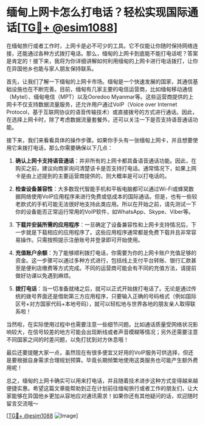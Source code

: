 # 缅甸上网卡怎么打电话？轻松实现国际通话[[TG💪+ @esim1088](https://t.me/s/esim1088)]

在缅甸旅行或者工作时，上网卡是必不可少的工具。它不仅能让你随时保持网络连接，还能通过各种方式拨打电话。那么，缅甸的上网卡到底能不能打电话呢？答案是肯定的！接下来，我将为你详细讲解如何利用缅甸的上网卡进行电话拨打，让你在异国他乡也能与家人朋友保持联系。

首先，让我们了解一下缅甸的上网卡市场。缅甸是一个快速发展的国家，其通信基础设施也在不断完善。目前，缅甸有几家主要的电信运营商，比如缅甸移动通信（Mytel）、缅甸电信（MPT）以及Ooredoo Myanmar等。这些运营商提供的上网卡不仅支持数据流量服务，还允许用户通过VoIP（Voice over Internet Protocol，基于互联网协议的语音传输技术）或直接拨号的方式进行通话。因此，在选择上网卡时，除了考虑数据流量套餐外，还可以关注一下是否支持语音通话功能。

接下来，我们来看看具体的操作步骤。如果你手头有一张缅甸上网卡，并且想要使用它来拨打电话，那么你需要确保以下几点：

1. **确认上网卡支持语音通话**：并非所有的上网卡都具备语音通话功能。因此，在购买之前，建议向商家询问清楚该卡是否支持打电话。通常情况下，如果上网卡是由上述提到的主要运营商提供的，则大概率是可以打电话的。

2. **检查设备兼容性**：大多数现代智能手机和平板电脑都可以通过Wi-Fi或蜂窝数据网络使用VoIP应用程序来进行免费或低成本的国际通话。但是，也有一些较老款式的手机可能无法很好地支持此类应用。所以在开始之前，请先测试一下你的设备能否正常运行常用的VoIP软件，如WhatsApp、Skype、Viber等。

3. **下载并安装所需的应用程序**：一旦确定了设备兼容性和上网卡支持情况后，下一步就是下载相应的应用程序了。这些应用程序通常都是免费下载并且非常容易操作。只需按照提示注册账号并登录即可开始使用。

4. **充值账户余额**：为了能够顺利拨打电话，你需要为你的上网卡账户充值足够的资金。这一步骤可以通过多种方式进行，包括线上支付平台转账、银行汇款甚至是便利店缴费等方式完成。不同的运营商可能会有不同的充值方法，请提前做好功课以免遇到麻烦。

5. **拨打电话**：当一切准备就绪之后，就可以正式开始拨打电话了。无论是通过传统的拨号界面还是借助第三方应用程序，只要输入正确的号码格式（例如国际区号+对方国家代码+本地号码），就可以轻松地与世界各地的朋友亲人取得联系啦！

当然啦，在实际使用过程中也需要注意一些细节问题。比如通话质量受网络状况影响较大，在信号较差的地方可能会出现断线或者声音模糊等情况；另外还需要注意不同国家之间的时差问题，以免打扰到对方休息哦！

最后还要提醒大家一点，虽然现在有很多便宜又好用的VoIP服务可供选择，但还是要根据自身需求合理规划预算。毕竟长期频繁地使用这类服务也可能产生额外费用呢！

总之，缅甸的上网卡确实可以用来打电话，并且随着技术进步这种方式变得越来越便捷实惠。希望这篇文章能帮助到正在计划前往缅甸旅行或者工作的朋友们，让大家能够在异国他乡更加从容地应对通讯需求！如果你还有其他疑问的话，欢迎随时留言交流哦～

[[TG💪+ @esim1088](https://t.me/s/esim1088) ![Image](https://i.postimg.cc/4NQfJmqS/Snipaste-2025-05-13-00-14-12.png)]